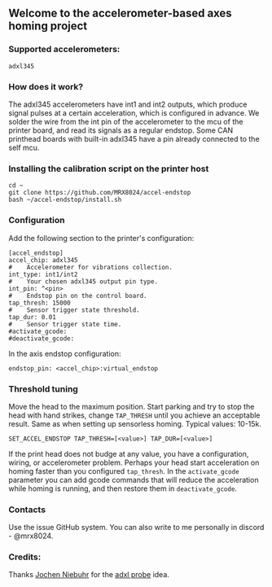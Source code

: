 ## Welcome to the accelerometer-based axes homing project

### Supported accelerometers:
`adxl345`

### How does it work?
The adxl345 accelerometers have int1 and int2 outputs, which produce signal
pulses at a certain acceleration, which is configured in advance. We solder
the wire from the int pin of the accelerometer to the mcu of the printer
board, and read its signals as a regular endstop. Some CAN printhead boards
with built-in adxl345 have a pin already connected to the self mcu.

### Installing the calibration script on the printer host
```
cd ~
git clone https://github.com/MRX8024/accel-endstop
bash ~/accel-endstop/install.sh
```

### Configuration
Add the following section to the printer's configuration:
```
[accel_endstop]
accel_chip: adxl345
#    Accelerometer for vibrations collection.
int_type: int1/int2
#    Your chosen adxl345 output pin type.
int_pin: ^<pin>
#    Endstop pin on the control board.
tap_thresh: 15000
#    Sensor trigger state threshold.
tap_dur: 0.01
#    Sensor trigger state time.
#activate_gcode:
#deactivate_gcode:
```

In the axis endstop configuration:
```
endstop_pin: <accel_chip>:virtual_endstop
```

### Threshold tuning
Move the head to the maximum position. Start parking and try to stop the
head with hand strikes, change `TAP_THRESH` until you achieve an acceptable
result. Same as when setting up sensorless homing. Typical values: 10-15k.
```
SET_ACCEL_ENDSTOP TAP_THRESH=[<value>] TAP_DUR=[<value>]
```
If the print head does not budge at any value, you have a configuration,
wiring, or accelerometer problem. Perhaps your head start acceleration on
homing faster than you configured `tap_thresh`. In the `activate_gcode`
parameter you can add gcode commands that will reduce the acceleration
while homing is running, and then restore them in `deactivate_gcode`.

### Contacts
Use the issue GitHub system.
You can also write to me personally in discord - @mrx8024.

### Credits:
Thanks [Jochen Niebuhr](https://github.com/jniebuhr) for the [adxl probe](
https://github.com/jniebuhr/adxl345-probe) idea.
